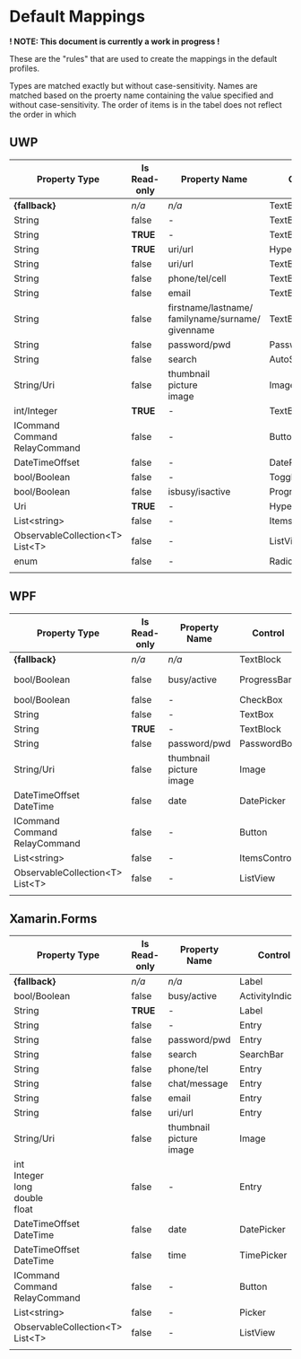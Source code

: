 # Default Mappings

**! NOTE: This document is currently a work in progress !**

These are the "rules" that are used to create the mappings in the default profiles.

Types are matched exactly but without case-sensitivity.
Names are matched based on the proerty name containing the value specified and without case-sensitivity.
The order of items is in the tabel does not reflect the order in which 

## UWP

| Property Type  | Is Read-only | Property Name | Control          | Other Attributes/Notes           |
|----------------|--------------|---------------|------------------|----------------------------------|
| **{fallback}** | _n/a_        | _n/a_         | TextBlock        |                                  |
| String         | false        | -             | TextBox          |                                  |
| String         | **TRUE**     | -             | TextBlock        |                                  |
| String         | **TRUE**     | uri/url       | HyperlinkButton  |                                  |
| String         | false        | uri/url       | TextBox          | InputScope="Url"                 |
| String         | false        | phone/tel/cell | TextBox         | InputScope="TelephoneNumber"     |
| String         | false        | email         | TextBox          | InputScope="EmailNameOrAddress"  |
| String         | false        | firstname/lastname/<br />familyname/surname/<br />givenname | TextBox | InputScope="PersonalFullName" |
| String         | false        | password/pwd  | PasswordBox      |                                  |
| String         | false        | search        | AutoSuggestBox   |                                  |
| String/Uri     | false        | thumbnail<br />picture<br />image | Image | Stretch="None"          |
| int/Integer    | **TRUE**     | -             | TextBlock        |                                  |
| ICommand<br />Command<br />RelayCommand | false | - | Button     |                                  |
| DateTimeOffset | false        | -             | DatePicker       |                                  |
| bool/Boolean   | false        | -             | ToggleSwitch     |                                  |
| bool/Boolean   | false        | isbusy/isactive | ProgressRing   |                                  |
| Uri            | **TRUE**     | -             | HyperlinkButton  |                                  |
| List&lt;string&gt; | false    | -             | ItemsControl     |                                  |
| ObservableCollection&lt;T&gt;<br />List&lt;T&gt; | false | -  | ListView |                          |
| enum           | false        | -             | RadioButton(s)   |                                  |
|                |              |               |                  |                                  |

## WPF

| Property Type  | Is Read-only | Property Name | Control          | Other Attributes/Notes           |
|----------------|--------------|---------------|------------------|----------------------------------|
| **{fallback}** | _n/a_        | _n/a_         | TextBlock        |                                  |
| bool/Boolean   | false        | busy/active   | ProgressBar      | IsIndeterminate="{binding}"      |
| bool/Boolean   | false        | -             | CheckBox         |                                  |
| String         | false        | -             | TextBox          |                                  |
| String         | **TRUE**     | -             | TextBlock        |                                  |
| String         | false        | password/pwd  | PasswordBox      |                                  |
| String/Uri     | false        | thumbnail<br />picture<br />image | Image | Stretch="None"          |
| DateTimeOffset<br />DateTime | false | date   | DatePicker       |                                  |
| ICommand<br />Command<br />RelayCommand | false | - | Button     |                                  |
| List&lt;string&gt; | false    | -             | ItemsControl     |                                  |
| ObservableCollection&lt;T&gt;<br />List&lt;T&gt; | false | -  | ListView |                          |
|                |              |               |                  |                                  |

## Xamarin.Forms

| Property Type  | Is Read-only | Property Name | Control          | Other Attributes/Notes           |
|----------------|--------------|---------------|------------------|----------------------------------|
| **{fallback}** | _n/a_        | _n/a_         | Label            |                                  |
| bool/Boolean   | false        | busy/active   | ActivityIndicator | IsRunning="{binding}"           |
| String         | **TRUE**     | -             | Label            |                                  |
| String         | false        | -             | Entry            |                                  |
| String         | false        | password/pwd  | Entry            | IsPassword="True"                |
| String         | false        | search        | SearchBar        | Placeholder="Search"             |
| String         | false        | phone/tel     | Entry            | Keyboard="Telephone"             |
| String         | false        | chat/message  | Entry            | Keyboard="Chat"                  |
| String         | false        | email         | Entry            | Keyboard="Email"                 |
| String         | false        | uri/url       | Entry            | Keyboard="Url"                   |
| String/Uri     | false        | thumbnail<br />picture<br />image | Image | Stretch="None"          |
| int<br />Integer<br />long<br />double<br />float | false | - | Entry | Keyboard="Numeric"          |
| DateTimeOffset<br />DateTime | false | date  | DatePicker        |                                  |
| DateTimeOffset<br />DateTime | false | time  | TimePicker        |                                  |
| ICommand<br />Command<br />RelayCommand | false | - | Button     |                                  |
| List&lt;string&gt; | false    | -             | Picker           |                                  |
| ObservableCollection&lt;T&gt;<br />List&lt;T&gt; | false | -  | ListView |                          |
|                |              |               |                  |                                  |
